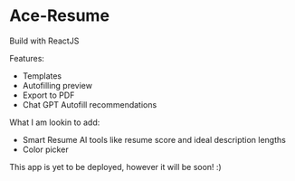 # Ace-Resume
Build with ReactJS

Features:
- Templates
- Autofilling preview
- Export to PDF
- Chat GPT Autofill recommendations

What I am lookin to add:
- Smart Resume AI tools like resume score and ideal description lengths
- Color picker

This app is yet to be deployed, however it will be soon!
:)
